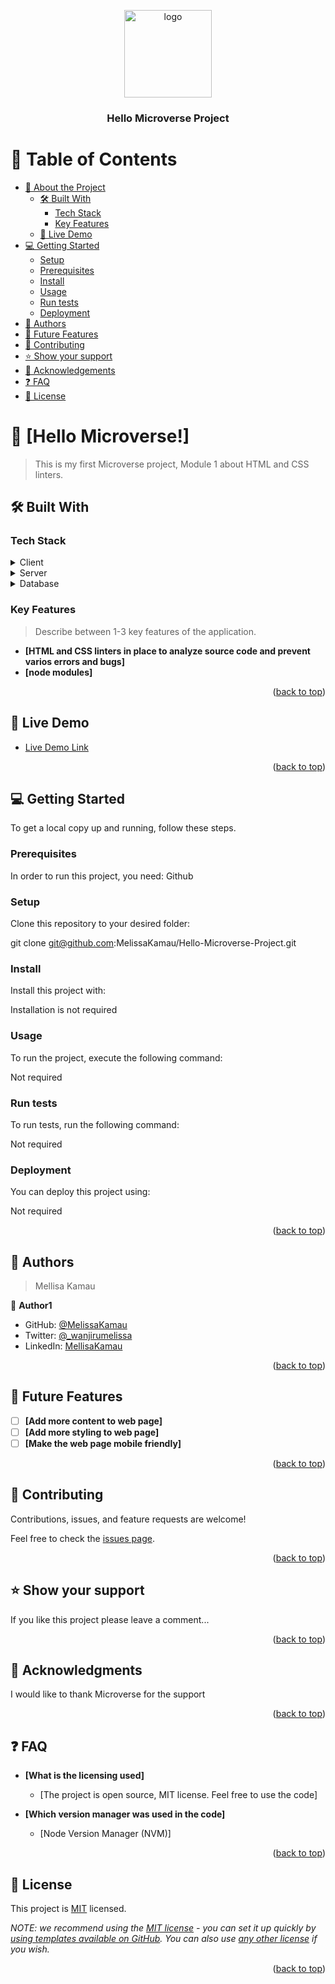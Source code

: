<a name="readme-top"></a>

<div align="center">

  <img src="readme-template/murple_logo.png" alt="logo" width="140"  height="auto" />
  <br/>

  <h3><b>Hello Microverse Project</b></h3>

</div>

# 📗 Table of Contents

- [📖 About the Project](#about-project)
  - [🛠 Built With](#built-with)
    - [Tech Stack](#tech-stack)
    - [Key Features](#key-features)
  - [🚀 Live Demo](#live-demo)
- [💻 Getting Started](#getting-started)
  - [Setup](#setup)
  - [Prerequisites](#prerequisites)
  - [Install](#install)
  - [Usage](#usage)
  - [Run tests](#run-tests)
  - [Deployment](#triangular_flag_on_post-deployment)
- [👥 Authors](#authors)
- [🔭 Future Features](#future-features)
- [🤝 Contributing](#contributing)
- [⭐️ Show your support](#support)
- [🙏 Acknowledgements](#acknowledgements)
- [❓ FAQ](#faq)
- [📝 License](#license)


# 📖 [Hello Microverse!] <a name="about-project"></a>

> This is my first Microverse project, Module 1 about HTML and CSS linters. 


## 🛠 Built With <a name="built-with"></a>

### Tech Stack <a name="tech-stack"></a>


<details>
  <summary>Client</summary>
  <ul>
    <li><a href="#">HTML-CSS</a></li>
  </ul>
</details>

<details>
  <summary>Server</summary>
  <ul>
    <li><a href="#">N/A</a></li>
  </ul>
</details>

<details>
<summary>Database</summary>
  <ul>
    <li><a href="#">N/A</a></li>
  </ul>
</details>


### Key Features <a name="key-features"></a>

> Describe between 1-3 key features of the application.

- **[HTML and CSS linters in place to analyze source code and prevent varios errors and bugs]**
- **[node modules]**


<p align="right">(<a href="#readme-top">back to top</a>)</p>



## 🚀 Live Demo <a name="live-demo"></a>


- [Live Demo Link](https://github.com/MelissaKamau/Hello-Microverse-Project.git)

<p align="right">(<a href="#readme-top">back to top</a>)</p>


## 💻 Getting Started <a name="getting-started"></a>


To get a local copy up and running, follow these steps.

### Prerequisites
In order to run this project, you need:
Github

### Setup

Clone this repository to your desired folder:

git clone git@github.com:MelissaKamau/Hello-Microverse-Project.git

### Install

Install this project with:

Installation is not required

### Usage

To run the project, execute the following command:

Not required

### Run tests

To run tests, run the following command:

Not required

### Deployment

You can deploy this project using:

Not required

<p align="right">(<a href="#readme-top">back to top</a>)</p>


## 👥 Authors <a name="authors"></a>

> Mellisa Kamau

👤 **Author1**

- GitHub: [@MelissaKamau](https://github.com/MelissaKamau/)
- Twitter: [@_wanjirumelissa](https://twitter.com/_wanjirumelissa)
- LinkedIn: [MellisaKamau](https://www.linkedin.com/in/mellisa-kamau-824ab8252/)



<p align="right">(<a href="#readme-top">back to top</a>)</p>



## 🔭 Future Features <a name="future-features"></a>



- [ ] **[Add more content to web page]**
- [ ] **[Add more styling to web page]**
- [ ] **[Make the web page mobile friendly]**

<p align="right">(<a href="#readme-top">back to top</a>)</p>



## 🤝 Contributing <a name="contributing"></a>

Contributions, issues, and feature requests are welcome!

Feel free to check the [issues page](../../issues/).

<p align="right">(<a href="#readme-top">back to top</a>)</p>


## ⭐️ Show your support <a name="support"></a>

If you like this project please leave a comment...

<p align="right">(<a href="#readme-top">back to top</a>)</p>

<!-- ACKNOWLEDGEMENTS -->

## 🙏 Acknowledgments <a name="acknowledgements"></a>

I would like to thank Microverse for the support

<p align="right">(<a href="#readme-top">back to top</a>)</p>

## ❓ FAQ <a name="faq"></a>


- **[What is the licensing used]**

  - [The project is open source, MIT license. Feel free to use the code]
  
- **[Which version manager was used in the code]**

  - [Node Version Manager (NVM)]


<p align="right">(<a href="#readme-top">back to top</a>)</p>

## 📝 License <a name="license"></a>

This project is [MIT](./LICENSE) licensed.

_NOTE: we recommend using the [MIT license](https://choosealicense.com/licenses/mit/) - you can set it up quickly by [using templates available on GitHub](https://docs.github.com/en/communities/setting-up-your-project-for-healthy-contributions/adding-a-license-to-a-repository). You can also use [any other license](https://choosealicense.com/licenses/) if you wish._

<p align="right">(<a href="#readme-top">back to top</a>)</p>
